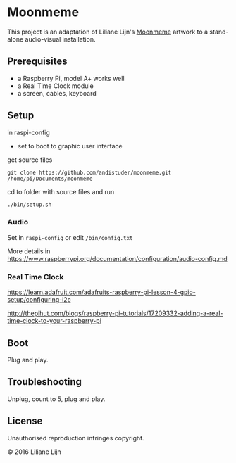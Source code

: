 # Moonmeme

This project is an adaptation of Liliane Lijn's [Moonmeme](http://www.lilianelijn.com/portfolio-item/moonmeme/) artwork to a stand-alone audio-visual installation.

## Prerequisites
- a Raspberry Pi, model A+ works well
- a Real Time Clock module
- a screen, cables, keyboard

## Setup

in raspi-config
- set to boot to graphic user interface

get source files

```
git clone https://github.com/andistuder/moonmeme.git /home/pi/Documents/moonmeme
```
cd to folder with source files and run

```
./bin/setup.sh
```

### Audio

Set in `raspi-config` or edit `/bin/config.txt`

More details in
https://www.raspberrypi.org/documentation/configuration/audio-config.md

### Real Time Clock

https://learn.adafruit.com/adafruits-raspberry-pi-lesson-4-gpio-setup/configuring-i2c

http://thepihut.com/blogs/raspberry-pi-tutorials/17209332-adding-a-real-time-clock-to-your-raspberry-pi

## Boot

Plug and play.

## Troubleshooting

Unplug, count to 5, plug and play.

## License

Unauthorised reproduction infringes copyright.

© 2016 Liliane Lijn
